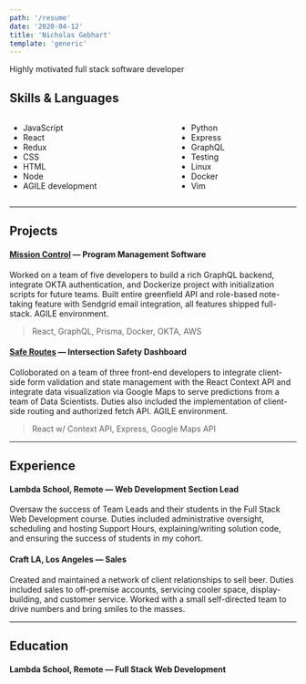 ```yaml
---
path: '/resume'
date: '2020-04-12'
title: 'Nicholas Gebhart'
template: 'generic'
---
```


Highly motivated full stack software developer

## Skills & Languages

<style type='text/css' rel='stylesheet'>
.skills {
	display: flex;
	justify-content: space-between;
	width: 75%;
}
</style>
<div class="skills">
<div>

- JavaScript
- React
- Redux
- CSS
- HTML
- Node
- AGILE development
</div>
<div>

- Python
- Express
- GraphQL
- Testing
- Linux
- Docker
- Vim

</div>
</div>

---


## Projects

#### [Mission Control]() — Program Management Software

Worked on a team of five developers to build a rich GraphQL backend, integrate OKTA authentication, and Dockerize project with initialization scripts for future teams. Built entire greenfield API and role-based note-taking feature with Sendgrid email integration, all features shipped full-stack. AGILE environment.

> React, GraphQL, Prisma, Docker, OKTA, AWS

#### [Safe Routes]() — Intersection Safety Dashboard

Colloborated on a team of three front-end developers to integrate client-side form validation and state management with the React Context API and integrate data visualization via Google Maps to serve predictions from a team of Data Scientists. Duties also included the implementation of client-side routing and authorized fetch API. AGILE environment.

> React w/ Context API, Express, Google Maps API

---

## Experience

#### Lambda School, Remote — Web Development Section Lead

Oversaw the success of Team Leads and their students in the Full Stack Web Development course. Duties included administrative oversight, scheduling and hosting Support Hours, explaining/writing solution code, and ensuring the success of students in my cohort.

#### Craft LA, Los Angeles — Sales

Created and maintained a network of client relationships to sell beer. Duties included sales to off-premise accounts, servicing cooler space, display-building, and customer service. Worked with a small self-directed team to drive numbers and bring smiles to the masses.

---

## Education

#### Lambda School, Remote — Full Stack Web Development
